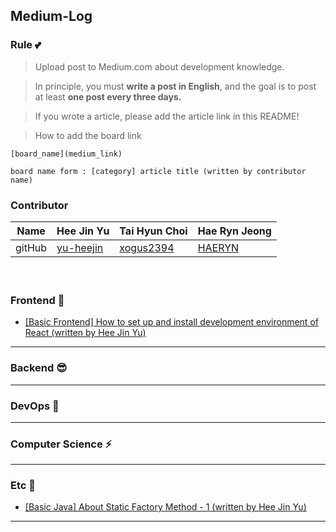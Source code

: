 ## Medium-Log

### Rule 💕

> Upload post to Medium.com about development knowledge.
> 

> In principle, you must <b>write a post in English</b>, and the goal is to post at least <b>one post every three days.</b>
> 

> If you wrote a article, please add the article link in this README!
> 

> How to add the board link
> 

```
[board_name](medium_link)

board name form : [category] article title (written by contributor name)
```

### Contributor

| Name | Hee Jin Yu | Tai Hyun Choi | Hae Ryn Jeong |
| --- | --- | --- | --- |
| gitHub | [yu-heejin](https://github.com/yu-heejin) | [xogus2394](https://github.com/xogus2394) | [HAERYN](https://github.com/HAERYN) |
   
　
### Frontend 🤭
* [[Basic Frontend] How to set up and install development environment of React (written by Hee Jin Yu)](https://medium.com/@hee98.09.14/basic-frontend-how-to-set-up-and-install-development-environment-of-react-dd21063f87c)

---

### Backend 😎

---

### DevOps 🐋

---
### Computer Science ⚡
---

### Etc 💫
* [[Basic Java] About Static Factory Method - 1 (written by Hee Jin Yu)](https://medium.com/@hee98.09.14/about-static-factory-method-1-80c44b9ae815)
---
